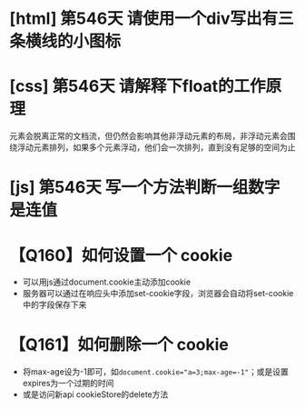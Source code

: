 # [html] 第546天 请使用一个div写出有三条横线的小图标

# [css] 第546天 请解释下float的工作原理

元素会脱离正常的文档流，但仍然会影响其他非浮动元素的布局，非浮动元素会围绕浮动元素排列，如果多个元素浮动，他们会一次排列，直到没有足够的空间为止

# [js] 第546天 写一个方法判断一组数字是连值

# 【Q160】如何设置一个 cookie

- 可以用js通过document.cookie主动添加cookie
- 服务器可以通过在响应头中添加set-cookie字段，浏览器会自动将set-cookie中的字段保存下来

# 【Q161】如何删除一个 cookie

- 将max-age设为-1即可，如`document.cookie="a=3;max-age=-1"`；或是设置expires为一个过期的时间
- 或是访问新api cookieStore的delete方法
